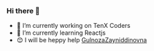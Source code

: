 ### Hi there 👋

- 🔭 I’m currently working on TenX Coders
- 🌱 I’m currently learning Reactjs
- 😊 I will be heppy help <a href="mailto:gulnozaabdumominova9@gmail.com">GulnozaZayniddinovna</a>
